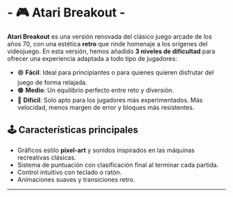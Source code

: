 # - 🎮 Atari Breakout - 

**Atari Breakout** es una versión renovada del clásico juego arcade de los años 70, con una estética **retro** que rinde homenaje a los orígenes del videojuego. En esta versión, hemos añadido **3 niveles de dificultad** para ofrecer una experiencia adaptada a todo tipo de jugadores:

- 🟢 **Fácil**: Ideal para principiantes o para quienes quieren disfrutar del juego de forma relajada.
- 🟠 **Medio**: Un equilibrio perfecto entre reto y diversión.
- 🔴 **Difícil**: Solo apto para los jugadores más experimentados. Más velocidad, menos margen de error y bloques más resistentes.

## 🕹️ Características principales

- Gráficos estilo **pixel-art** y sonidos inspirados en las máquinas recreativas clásicas.
- Sistema de puntuación con clasificación final al terminar cada partida.
- Control intuitivo con teclado o ratón.
- Animaciones suaves y transiciones retro.

---
